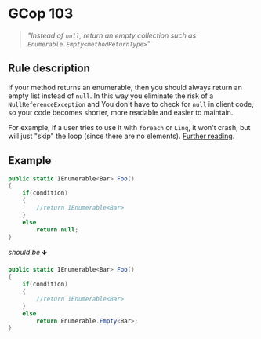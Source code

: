 ﻿# GCop 103

> *"Instead of `null`, return an empty collection such as `Enumerable.Empty<methodReturnType>`"*

## Rule description
If your method returns an enumerable, then you should always return an empty list instead of `null`. In this way you eliminate the risk of a `NullReferenceException` and You don't have to check for `null` in client code, so your code becomes shorter, more readable and easier to maintain.

For example, if a user tries to use it with `foreach` or `Linq`, it won't crash, but will just "skip" the loop (since there are no elements). [Further reading](https://orcharddojo.net/orchard-resources/Library/DevelopmentGuidelines/BestPractices/CSharp).

## Example

```csharp
public static IEnumerable<Bar> Foo()
{
    if(condition)
    {
        //return IEnumerable<Bar>
    }
    else
        return null;
}
```

*should be* 🡻

```csharp
public static IEnumerable<Bar> Foo()
{
    if(condition)
    {
        //return IEnumerable<Bar>
    }
    else
        return Enumerable.Empty<Bar>;
}
```
